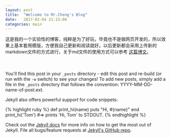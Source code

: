 ```yaml
---
layout: post
title:  "Welcome to Mr.Cheng's Blog"
date:   2017-02-04 21:15:00
categories: main
---
```


这是我的一个实验性的博客，纯粹是为了好玩，毕竟也不是做网页开发的，所以效果上基本套用模版，方便我自己更新和阅读就好。以后更新都会采用上传新的markdown文件的方式进行，关于md文件的使用方式可以参考
[这篇博文](http://blog.csdn.net/kaitiren/article/details/38513715)。
<br>
<br>
<br>
<br>
You'll find this post in your `_posts` directory - edit this post and re-build (or run with the `-w` switch) to see your changes!
To add new posts, simply add a file in the `_posts` directory that follows the convention: YYYY-MM-DD-name-of-post.ext.

Jekyll also offers powerful support for code snippets:

{% highlight ruby %}
def print_hi(name)
  puts "Hi, #{name}"
end
print_hi('Tom')
#=> prints 'Hi, Tom' to STDOUT.
{% endhighlight %}

Check out the [Jekyll docs][jekyll] for more info on how to get the most out of Jekyll. File all bugs/feature requests at [Jekyll's GitHub repo][jekyll-gh].

[jekyll-gh]: https://github.com/mojombo/jekyll
[jekyll]:    http://jekyllrb.com